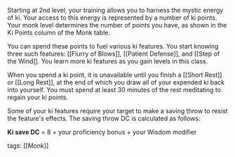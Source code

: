 Starting at 2nd level, your training allows you to harness the mystic energy of ki. Your access to this energy is represented by a number of ki points. Your monk level determines the number of points you have, as shown in the Ki Points column of the Monk table.

You can spend these points to fuel various ki features. You start knowing three such features: [[Flurry of Blows]], [[Patient Defense]], and [[Step of the Wind]]. You learn more ki features as you gain levels in this class.

When you spend a ki point, it is unavailable until you finish a [[Short Rest]] or [[Long Rest]], at the end of which you draw all of your expended ki back into yourself. You must spend at least 30 minutes of the rest meditating to regain your ki points.

Some of your ki features require your target to make a saving throw to resist the feature's effects. The saving throw DC is calculated as follows:

**Ki save DC** \= 8 + your proficiency bonus + your Wisdom modifier

tags: [[Monk]]